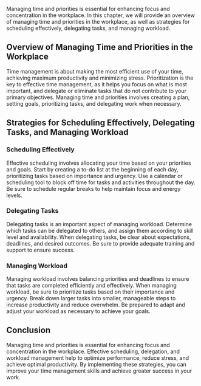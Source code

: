 
Managing time and priorities is essential for enhancing focus and concentration in the workplace. In this chapter, we will provide an overview of managing time and priorities in the workplace, as well as strategies for scheduling effectively, delegating tasks, and managing workload.

## Overview of Managing Time and Priorities in the Workplace

Time management is about making the most efficient use of your time, achieving maximum productivity and minimizing stress. Prioritization is the key to effective time management, as it helps you focus on what is most important, and delegate or eliminate tasks that do not contribute to your primary objectives. Managing time and priorities involves creating a plan, setting goals, prioritizing tasks, and delegating work when necessary.

## Strategies for Scheduling Effectively, Delegating Tasks, and Managing Workload

### Scheduling Effectively

Effective scheduling involves allocating your time based on your priorities and goals. Start by creating a to-do list at the beginning of each day, prioritizing tasks based on importance and urgency. Use a calendar or scheduling tool to block off time for tasks and activities throughout the day. Be sure to schedule regular breaks to help maintain focus and energy levels.

### Delegating Tasks

Delegating tasks is an important aspect of managing workload. Determine which tasks can be delegated to others, and assign them according to skill level and availability. When delegating tasks, be clear about expectations, deadlines, and desired outcomes. Be sure to provide adequate training and support to ensure success.

### Managing Workload

Managing workload involves balancing priorities and deadlines to ensure that tasks are completed efficiently and effectively. When managing workload, be sure to prioritize tasks based on their importance and urgency. Break down larger tasks into smaller, manageable steps to increase productivity and reduce overwhelm. Be prepared to adapt and adjust your workload as necessary to achieve your goals.

## Conclusion

Managing time and priorities is essential for enhancing focus and concentration in the workplace. Effective scheduling, delegation, and workload management help to optimize performance, reduce stress, and achieve optimal productivity. By implementing these strategies, you can improve your time management skills and achieve greater success in your work.
